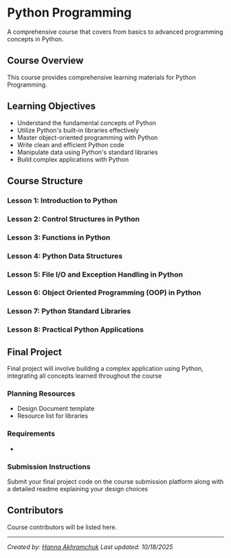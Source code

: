 # Python Programming

A comprehensive course that covers from basics to advanced programming concepts in Python.

## Course Overview

This course provides comprehensive learning materials for Python Programming.

## Learning Objectives

- Understand the fundamental concepts of Python
- Utilize Python's built-in libraries effectively
- Master object-oriented programming with Python
- Write clean and efficient Python code
- Manipulate data using Python's standard libraries
- Build complex applications with Python

## Course Structure

### Lesson 1: Introduction to Python
### Lesson 2: Control Structures in Python
### Lesson 3: Functions in Python
### Lesson 4: Python Data Structures
### Lesson 5: File I/O and Exception Handling in Python
### Lesson 6: Object Oriented Programming (OOP) in Python
### Lesson 7: Python Standard Libraries
### Lesson 8: Practical Python Applications

## Final Project

Final project will involve building a complex application using Python, integrating all concepts learned throughout the course

### Planning Resources

- Design Document template
- Resource list for libraries

### Requirements

- 

### Submission Instructions

Submit your final project code on the course submission platform along with a detailed readme explaining your design choices

## Contributors

Course contributors will be listed here.

---

*Created by: [Hanna Akhramchuk](https://github.com/akhhanna20)*
*Last updated: 10/18/2025*
